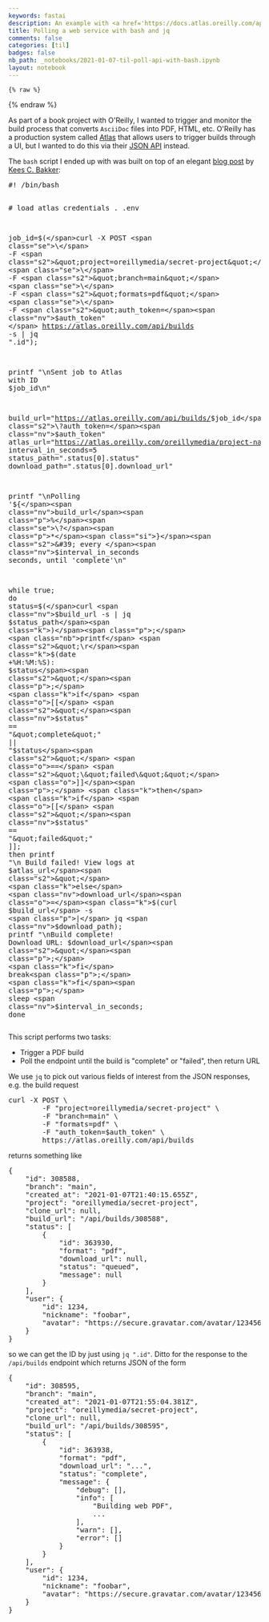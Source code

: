 ```yaml
---
keywords: fastai
description: An example with <a href='https://docs.atlas.oreilly.com/api.html'>O'Reilly's Atlas API</a>
title: Polling a web service with bash and jq
comments: false
categories: [til]
badges: false
nb_path: _notebooks/2021-01-07-til-poll-api-with-bash.ipynb
layout: notebook
---
```


<!--
#################################################
### THIS FILE WAS AUTOGENERATED! DO NOT EDIT! ###
#################################################
# file to edit: _notebooks/2021-01-07-til-poll-api-with-bash.ipynb
-->

<div class="container" id="notebook-container">
        
    {% raw %}
    
<div class="cell border-box-sizing code_cell rendered">

</div>
    {% endraw %}

<div class="cell border-box-sizing text_cell rendered"><div class="inner_cell">
<div class="text_cell_render border-box-sizing rendered_html">
<p>As part of a book project with O'Reilly, I wanted to trigger and monitor the build process that converts <code>AsciiDoc</code> files into PDF, HTML, etc. O'Reilly has a production system called <a href="https://docs.atlas.oreilly.com/index.html">Atlas</a> that allows users to trigger builds through a UI, but I wanted to do this via their <a href="https://docs.atlas.oreilly.com/working_locally.html#atlas-api">JSON API</a> instead.</p>
<p>The <code>bash</code> script I ended up with was built on top of an elegant <a href="https://keestalkstech.com/2020/01/poll-json-endpoint-until-value-changes-with-bash-curl/">blog post</a> by <a href="https://www.linkedin.com/in/keescbakker/">Kees C. Bakker</a>:</p>

</div>
</div>
</div>
<div class="cell border-box-sizing text_cell rendered"><div class="inner_cell">
<div class="text_cell_render border-box-sizing rendered_html">
<div class="highlight"><pre><span></span><span class="ch">#! /bin/bash</span>

<span class="c1"># load atlas credentials</span>
. .env

<span class="nv">job_id</span><span class="o">=</span><span class="k">$(</span>curl -X POST <span class="se">\</span>
        -F <span class="s2">&quot;project=oreillymedia/secret-project&quot;</span> <span class="se">\</span>
        -F <span class="s2">&quot;branch=main&quot;</span> <span class="se">\</span>
        -F <span class="s2">&quot;formats=pdf&quot;</span> <span class="se">\</span>
        -F <span class="s2">&quot;auth_token=</span><span class="nv">$auth_token</span><span class="s2">&quot;</span> <span class="se">\</span>
        https://atlas.oreilly.com/api/builds -s <span class="p">|</span> jq <span class="s2">&quot;.id&quot;</span><span class="k">)</span><span class="p">;</span>

<span class="nb">printf</span> <span class="s2">&quot;\nSent job to Atlas with ID </span><span class="nv">$job_id</span><span class="s2">\n&quot;</span>

<span class="nv">build_url</span><span class="o">=</span><span class="s2">&quot;https://atlas.oreilly.com/api/builds/</span><span class="nv">$job_id</span><span class="s2">\?auth_token=</span><span class="nv">$auth_token</span><span class="s2">&quot;</span>
<span class="nv">atlas_url</span><span class="o">=</span><span class="s2">&quot;https://atlas.oreilly.com/oreillymedia/project-name&quot;</span>
<span class="nv">interval_in_seconds</span><span class="o">=</span><span class="m">5</span>
<span class="nv">status_path</span><span class="o">=</span><span class="s2">&quot;.status[0].status&quot;</span>
<span class="nv">download_path</span><span class="o">=</span><span class="s2">&quot;.status[0].download_url&quot;</span>

<span class="nb">printf</span> <span class="s2">&quot;\nPolling &#39;</span><span class="si">${</span><span class="nv">build_url</span><span class="p">%</span><span class="se">\?</span><span class="p">*</span><span class="si">}</span><span class="s2">&#39; every </span><span class="nv">$interval_in_seconds</span><span class="s2"> seconds, until &#39;complete&#39;\n&quot;</span>

<span class="k">while</span> true<span class="p">;</span>
<span class="k">do</span>
    <span class="nv">status</span><span class="o">=</span><span class="k">$(</span>curl <span class="nv">$build_url</span> -s <span class="p">|</span> jq <span class="nv">$status_path</span><span class="k">)</span><span class="p">;</span>
    <span class="nb">printf</span> <span class="s2">&quot;\r</span><span class="k">$(</span>date +%H:%M:%S<span class="k">)</span><span class="s2">: </span><span class="nv">$status</span><span class="s2">&quot;</span><span class="p">;</span>
    <span class="k">if</span> <span class="o">[[</span> <span class="s2">&quot;</span><span class="nv">$status</span><span class="s2">&quot;</span> <span class="o">==</span> <span class="s2">&quot;\&quot;complete\&quot;&quot;</span> <span class="o">||</span> <span class="s2">&quot;</span><span class="nv">$status</span><span class="s2">&quot;</span> <span class="o">==</span> <span class="s2">&quot;\&quot;failed\&quot;&quot;</span> <span class="o">]]</span><span class="p">;</span> <span class="k">then</span>
        <span class="k">if</span> <span class="o">[[</span> <span class="s2">&quot;</span><span class="nv">$status</span><span class="s2">&quot;</span> <span class="o">==</span> <span class="s2">&quot;\&quot;failed\&quot;&quot;</span> <span class="o">]]</span><span class="p">;</span> <span class="k">then</span>
            <span class="nb">printf</span> <span class="s2">&quot;\n Build failed! View logs at </span><span class="nv">$atlas_url</span><span class="s2">&quot;</span>
        <span class="k">else</span>
            <span class="nv">download_url</span><span class="o">=</span><span class="k">$(</span>curl <span class="nv">$build_url</span> -s <span class="p">|</span> jq <span class="nv">$download_path</span><span class="k">)</span><span class="p">;</span>
            <span class="nb">printf</span> <span class="s2">&quot;\nBuild complete! Download URL: </span><span class="nv">$download_url</span><span class="s2">&quot;</span><span class="p">;</span>
        <span class="k">fi</span>
        break<span class="p">;</span>
    <span class="k">fi</span><span class="p">;</span>
    sleep <span class="nv">$interval_in_seconds</span><span class="p">;</span>
<span class="k">done</span>
</pre></div>

</div>
</div>
</div>
<div class="cell border-box-sizing text_cell rendered"><div class="inner_cell">
<div class="text_cell_render border-box-sizing rendered_html">
<p>This script performs two tasks:</p>
<ul>
<li>Trigger a PDF build</li>
<li>Poll the endpoint until the build is "complete" or "failed", then return URL</li>
</ul>
<p>We use <code>jq</code> to pick out various fields of interest from the JSON responses, e.g. the build request</p>
<div class="highlight"><pre><span></span>curl -X POST <span class="se">\ </span>     
        -F <span class="s2">&quot;project=oreillymedia/secret-project&quot;</span> <span class="se">\</span>
        -F <span class="s2">&quot;branch=main&quot;</span> <span class="se">\</span>
        -F <span class="s2">&quot;formats=pdf&quot;</span> <span class="se">\</span>
        -F <span class="s2">&quot;auth_token=</span><span class="nv">$auth_token</span><span class="s2">&quot;</span> <span class="se">\</span>
        https://atlas.oreilly.com/api/builds
</pre></div>
<p>returns something like</p>
<div class="highlight"><pre><span></span><span class="p">{</span>
    <span class="nt">&quot;id&quot;</span><span class="p">:</span> <span class="mi">308588</span><span class="p">,</span>
    <span class="nt">&quot;branch&quot;</span><span class="p">:</span> <span class="s2">&quot;main&quot;</span><span class="p">,</span>
    <span class="nt">&quot;created_at&quot;</span><span class="p">:</span> <span class="s2">&quot;2021-01-07T21:40:15.655Z&quot;</span><span class="p">,</span>
    <span class="nt">&quot;project&quot;</span><span class="p">:</span> <span class="s2">&quot;oreillymedia/secret-project&quot;</span><span class="p">,</span>
    <span class="nt">&quot;clone_url&quot;</span><span class="p">:</span> <span class="kc">null</span><span class="p">,</span>
    <span class="nt">&quot;build_url&quot;</span><span class="p">:</span> <span class="s2">&quot;/api/builds/308588&quot;</span><span class="p">,</span>
    <span class="nt">&quot;status&quot;</span><span class="p">:</span> <span class="p">[</span>
        <span class="p">{</span>
            <span class="nt">&quot;id&quot;</span><span class="p">:</span> <span class="mi">363930</span><span class="p">,</span>
            <span class="nt">&quot;format&quot;</span><span class="p">:</span> <span class="s2">&quot;pdf&quot;</span><span class="p">,</span>
            <span class="nt">&quot;download_url&quot;</span><span class="p">:</span> <span class="kc">null</span><span class="p">,</span>
            <span class="nt">&quot;status&quot;</span><span class="p">:</span> <span class="s2">&quot;queued&quot;</span><span class="p">,</span>
            <span class="nt">&quot;message&quot;</span><span class="p">:</span> <span class="kc">null</span>
        <span class="p">}</span>
    <span class="p">],</span>
    <span class="nt">&quot;user&quot;</span><span class="p">:</span> <span class="p">{</span>
        <span class="nt">&quot;id&quot;</span><span class="p">:</span> <span class="mi">1234</span><span class="p">,</span>
        <span class="nt">&quot;nickname&quot;</span><span class="p">:</span> <span class="s2">&quot;foobar&quot;</span><span class="p">,</span>
        <span class="nt">&quot;avatar&quot;</span><span class="p">:</span> <span class="s2">&quot;https://secure.gravatar.com/avatar/123456&quot;</span>
    <span class="p">}</span>
<span class="p">}</span>
</pre></div>
<p>so we can get the ID by just using <code>jq ".id"</code>. Ditto for the response to the <code>/api/builds</code> endpoint which returns JSON of the form</p>
<div class="highlight"><pre><span></span><span class="p">{</span>
    <span class="nt">&quot;id&quot;</span><span class="p">:</span> <span class="mi">308595</span><span class="p">,</span>
    <span class="nt">&quot;branch&quot;</span><span class="p">:</span> <span class="s2">&quot;main&quot;</span><span class="p">,</span>
    <span class="nt">&quot;created_at&quot;</span><span class="p">:</span> <span class="s2">&quot;2021-01-07T21:55:04.381Z&quot;</span><span class="p">,</span>
    <span class="nt">&quot;project&quot;</span><span class="p">:</span> <span class="s2">&quot;oreillymedia/secret-project&quot;</span><span class="p">,</span>
    <span class="nt">&quot;clone_url&quot;</span><span class="p">:</span> <span class="kc">null</span><span class="p">,</span>
    <span class="nt">&quot;build_url&quot;</span><span class="p">:</span> <span class="s2">&quot;/api/builds/308595&quot;</span><span class="p">,</span>
    <span class="nt">&quot;status&quot;</span><span class="p">:</span> <span class="p">[</span>
        <span class="p">{</span>
            <span class="nt">&quot;id&quot;</span><span class="p">:</span> <span class="mi">363938</span><span class="p">,</span>
            <span class="nt">&quot;format&quot;</span><span class="p">:</span> <span class="s2">&quot;pdf&quot;</span><span class="p">,</span>
            <span class="nt">&quot;download_url&quot;</span><span class="p">:</span> <span class="s2">&quot;...&quot;</span><span class="p">,</span>
            <span class="nt">&quot;status&quot;</span><span class="p">:</span> <span class="s2">&quot;complete&quot;</span><span class="p">,</span>
            <span class="nt">&quot;message&quot;</span><span class="p">:</span> <span class="p">{</span>
                <span class="nt">&quot;debug&quot;</span><span class="p">:</span> <span class="p">[],</span>
                <span class="nt">&quot;info&quot;</span><span class="p">:</span> <span class="p">[</span>
                    <span class="s2">&quot;Building web PDF&quot;</span><span class="p">,</span>
                    <span class="err">...</span>
                <span class="p">],</span>
                <span class="nt">&quot;warn&quot;</span><span class="p">:</span> <span class="p">[],</span>
                <span class="nt">&quot;error&quot;</span><span class="p">:</span> <span class="p">[]</span>
            <span class="p">}</span>
        <span class="p">}</span>
    <span class="p">],</span>
    <span class="nt">&quot;user&quot;</span><span class="p">:</span> <span class="p">{</span>
        <span class="nt">&quot;id&quot;</span><span class="p">:</span> <span class="mi">1234</span><span class="p">,</span>
        <span class="nt">&quot;nickname&quot;</span><span class="p">:</span> <span class="s2">&quot;foobar&quot;</span><span class="p">,</span>
        <span class="nt">&quot;avatar&quot;</span><span class="p">:</span> <span class="s2">&quot;https://secure.gravatar.com/avatar/123456&quot;</span>
    <span class="p">}</span>
<span class="p">}</span>
</pre></div>

</div>
</div>
</div>
</div>
 

